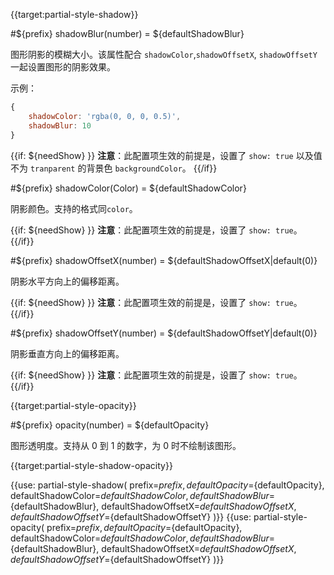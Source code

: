 {{target:partial-style-shadow}}

#${prefix} shadowBlur(number) = ${defaultShadowBlur}

<ExampleUIControlNumber value="0" min="0" step="0.5" />

图形阴影的模糊大小。该属性配合 `shadowColor`,`shadowOffsetX`, `shadowOffsetY` 一起设置图形的阴影效果。

示例：
```js
{
    shadowColor: 'rgba(0, 0, 0, 0.5)',
    shadowBlur: 10
}
```

{{if: ${needShow} }}
**注意**：此配置项生效的前提是，设置了 `show: true` 以及值不为 `tranparent` 的背景色 `backgroundColor`。
{{/if}}


#${prefix} shadowColor(Color) = ${defaultShadowColor}

<ExampleUIControlColor value="#000" />

阴影颜色。支持的格式同`color`。

{{if: ${needShow} }}
**注意**：此配置项生效的前提是，设置了 `show: true`。
{{/if}}


#${prefix} shadowOffsetX(number) = ${defaultShadowOffsetX|default(0)}

<ExampleUIControlNumber value="0" step="0.5" />

阴影水平方向上的偏移距离。

{{if: ${needShow} }}
**注意**：此配置项生效的前提是，设置了 `show: true`。
{{/if}}


#${prefix} shadowOffsetY(number) = ${defaultShadowOffsetY|default(0)}

<ExampleUIControlNumber value="0" step="0.5" />

阴影垂直方向上的偏移距离。

{{if: ${needShow} }}
**注意**：此配置项生效的前提是，设置了 `show: true`。
{{/if}}



{{target:partial-style-opacity}}

#${prefix} opacity(number) = ${defaultOpacity}

<ExampleUIControlNumber value="0" min="0" max="1" />

图形透明度。支持从 0 到 1 的数字，为 0 时不绘制该图形。




{{target:partial-style-shadow-opacity}}

{{use: partial-style-shadow(
    prefix=${prefix},
    defaultOpacity=${defaultOpacity},
    defaultShadowColor=${defaultShadowColor},
    defaultShadowBlur=${defaultShadowBlur},
    defaultShadowOffsetX=${defaultShadowOffsetX},
    defaultShadowOffsetY=${defaultShadowOffsetY}
)}}
{{use: partial-style-opacity(
    prefix=${prefix},
    defaultOpacity=${defaultOpacity},
    defaultShadowColor=${defaultShadowColor},
    defaultShadowBlur=${defaultShadowBlur},
    defaultShadowOffsetX=${defaultShadowOffsetX},
    defaultShadowOffsetY=${defaultShadowOffsetY}
)}}
